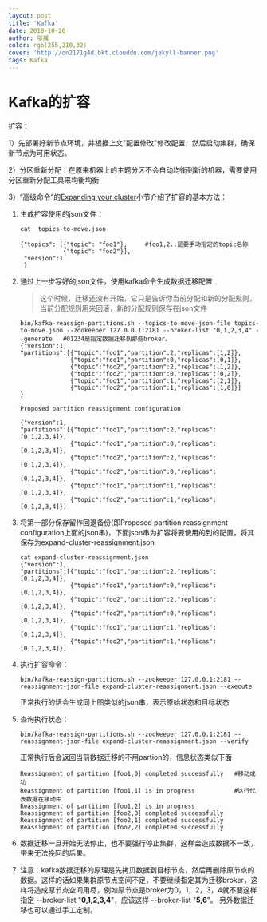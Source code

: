 ```yaml
---
layout: post
title: 'Kafka'
date: 2018-10-20
author: 邬晨
color: rgb(255,210,32)
cover: 'http://on2171g4d.bkt.clouddn.com/jekyll-banner.png'
tags: Kafka
---
```


# Kafka的扩容



扩容：

1）先部署好新节点环境，并根据上文"配置修改"修改配置，然后启动集群，确保新节点为可用状态。

2）分区重新分配：在原来机器上的主题分区不会自动均衡到新的机器，需要使用分区重新分配工具来均衡均衡

3）“高级命令“的[Expanding your cluster](http://kafka.apache.org/documentation/#basic_ops_cluster_expansion)小节介绍了扩容的基本方法：

1. 生成扩容使用的json文件：

    

   ```shell
   cat  topics-to-move.json
   
   {"topics": [{"topic": "foo1"},     #foo1,2..是要手动指定的topic名称
               {"topic": "foo2"}],
    "version":1
    }
   ```

2. 通过上一步写好的json文件，使用kafka命令生成数据迁移配置

    > 这个时候，迁移还没有开始，它只是告诉你当前分配和新的分配规则，当前分配规则用来回滚，新的分配规则保存在json文件

    ```shell
    bin/kafka-reassign-partitions.sh --topics-to-move-json-file topics-to-move.json --zookeeper 127.0.0.1:2181 --broker-list "0,1,2,3,4" --generate   #01234是指定数据迁移到那些broker。
    {"version":1,
    "partitions":[{"topic":"foo1","partition":2,"replicas":[1,2]},
                  {"topic":"foo1","partition":0,"replicas":[0,1]},
                  {"topic":"foo2","partition":2,"replicas":[1,2]},
                  {"topic":"foo2","partition":0,"replicas":[0,2]},
                  {"topic":"foo1","partition":1,"replicas":[2,1]},
                  {"topic":"foo2","partition":1,"replicas":[1,0]}]
    }
     
    Proposed partition reassignment configuration
     
    {"version":1,
    "partitions":[{"topic":"foo1","partition":2,"replicas":[0,1,2,3,4]},
                  {"topic":"foo1","partition":0,"replicas":[0,1,2,3,4]},
                  {"topic":"foo2","partition":2,"replicas":[0,1,2,3,4]},
                  {"topic":"foo2","partition":0,"replicas":[0,1,2,3,4]},
                  {"topic":"foo1","partition":1,"replicas":[0,1,2,3,4]},
                  {"topic":"foo2","partition":1,"replicas":[0,1,2,3,4]}]
    ```

3. 将第一部分保存留作回退备份(即Proposed partition reassignment configuration上面的json串)，下面json串为扩容将要使用的到的配置，将其保存为expand-cluster-reassignment.json

    ```shell
    cat expand-cluster-reassignment.json
    {"version":1,
    "partitions":[{"topic":"foo1","partition":2,"replicas":[0,1,2,3,4]},
                  {"topic":"foo1","partition":0,"replicas":[0,1,2,3,4]},
                  {"topic":"foo2","partition":2,"replicas":[0,1,2,3,4]},
                  {"topic":"foo2","partition":0,"replicas":[0,1,2,3,4]},
                  {"topic":"foo1","partition":1,"replicas":[0,1,2,3,4]},
                  {"topic":"foo2","partition":1,"replicas":[0,1,2,3,4]}]
    ```

4. 执行扩容命令：

    ```shell
    bin/kafka-reassign-partitions.sh --zookeeper 127.0.0.1:2181 --reassignment-json-file expand-cluster-reassignment.json --execute
    ```

      正常执行的话会生成同上图类似的json串，表示原始状态和目标状态

5. 查询执行状态： 

   ```shell
   bin/kafka-reassign-partitions.sh --zookeeper 127.0.0.1:2181 --reassignment-json-file expand-cluster-reassignment.json --verify
   ```

     正常执行后会返回当前数据迁移的不用partion的，信息状态类似下面

   ```shell
   Reassignment of partition [foo1,0] completed successfully   #移动成功
   Reassignment of partition [foo1,1] is in progress           #这行代表数据在移动中
   Reassignment of partition [foo1,2] is in progress
   Reassignment of partition [foo2,0] completed successfully
   Reassignment of partition [foo2,1] completed successfully
   Reassignment of partition [foo2,2] completed successfully
   ```

6. 数据迁移一旦开始无法停止，也不要强行停止集群，这样会造成数据不一致，带来无法挽回的后果。

7. 注意：kafka数据迁移的原理是先拷贝数据到目标节点，然后再删除原节点的数据。这样的话如果集群原节点空间不足，不要继续指定其为迁移broker，这样将造成原节点空间用尽，例如原节点是broker为0，1，2，3，4就不要这样指定 --broker-list "**0,1,2,3,4**"，应该这样 --broker-list "**5,6**"。
    另外数据迁移也可以通过手工定制。